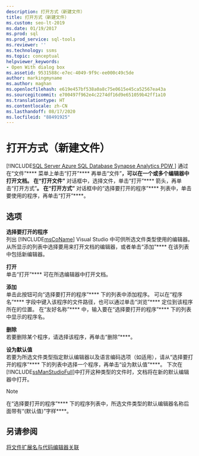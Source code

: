 ```yaml
---
description: 打开方式（新建文件）
title: 打开方式（新建文件）
ms.custom: seo-lt-2019
ms.date: 01/19/2017
ms.prod: sql
ms.prod_service: sql-tools
ms.reviewer: ''
ms.technology: ssms
ms.topic: conceptual
helpviewer_keywords:
- Open With dialog box
ms.assetid: 9531588c-e7ec-4049-9f9c-ee000c49c5de
author: markingmyname
ms.author: maghan
ms.openlocfilehash: e619e457bf538a0a8c75e0615e45ca52567ea43a
ms.sourcegitcommit: e700497f962e4c2274df16d9e651059b42ff1a10
ms.translationtype: HT
ms.contentlocale: zh-CN
ms.lasthandoff: 08/17/2020
ms.locfileid: "88491925"
---
```

# <a name="open-with-new-file"></a>打开方式（新建文件）
[!INCLUDE[SQL Server Azure SQL Database Synapse Analytics PDW ](../../includes/applies-to-version/sql-asdb-asdbmi-asa-pdw.md)]
通过在“文件”**** 菜单上单击“打开”**** 再单击“文件”****，可以在一个或多个编辑器中打开文档。 在“打开文件”**** 对话框中，选择文件，单击“打开”**** 箭头，再单击“打开方式”****。 在“打开方式”**** 对话框中的“选择要打开的程序”**** 列表中，单击要使用的程序，再单击“打开”****。  
  
## <a name="options"></a>选项  
**选择要打开的程序**  
列出 [!INCLUDE[msCoName](../../includes/msconame_md.md)] Visual Studio 中可供所选文件类型使用的编辑器。 从所显示的列表中选择要用来打开文档的编辑器，或者单击“添加”**** 在该列表中包括新编辑器。  
  
**打开**  
单击“打开”**** 可在所选编辑器中打开文档。  
  
**添加**  
单击此按钮可向“选择要打开的程序”**** 下的列表中添加程序。 可以在“程序名”**** 字段中键入该程序的文件路径，也可以通过单击“浏览”**** 定位到该程序所在的位置。 在“友好名称”**** 中，输入要在“选择要打开的程序”**** 下的列表中显示的程序名。  
  
**删除**  
若要删除某个程序，请选择该程序，再单击“删除”****。  
  
**设为默认值**  
若要为所选文件类型指定默认编辑器以及语言编码选项（如适用），请从“选择要打开的程序”**** 下的列表中选择一个程序，再单击“设为默认值”****。 下次在 [!INCLUDE[ssManStudioFull](../../includes/ssmanstudiofull-md.md)]中打开这种类型的文件时，文档将在新的默认编辑器中打开。  
  
> [!NOTE]  
> 在“选择要打开的程序”**** 下的程序列表中，所选文件类型的默认编辑器名称后面带有“(默认值)”字样****。  
  
## <a name="see-also"></a>另请参阅  
[将文件扩展名与代码编辑器关联](../../relational-databases/scripting/associate-file-extensions-to-a-code-editor.md)  
